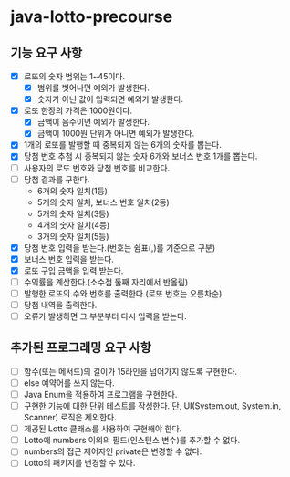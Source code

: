 # java-lotto-precourse

## 기능 요구 사항
- [x] 로또의 숫자 범위는 1~45이다.
  - [x] 범위를 벗어나면 예외가 발생한다.
  - [x] 숫자가 아닌 값이 입력되면 예외가 발생한다.
- [x] 로또 한장의 가격은 1000원이다.
  - [x] 금액이 음수이면 예외가 발생한다.
  - [x] 금액이 1000원 단위가 아니면 예외가 발생한다.
- [x] 1개의 로또를 발행할 때 중복되지 않는 6개의 숫자를 뽑는다.
- [x] 당첨 번호 추첨 시 중복되지 않는 숫자 6개와 보너스 번호 1개를 뽑는다.
- [ ] 사용자의 로또 번호와 당첨 번호를 비교한다.
- [ ] 당첨 결과를 구한다.
  - 6개의 숫자 일치(1등)
  - 5개의 숫자 일치, 보너스 번호 일치(2등)
  - 5개의 숫자 일치(3등)
  - 4개의 숫자 일치(4등)
  - 3개의 숫자 일치(5등)
- [x] 당첨 번호 입력을 받는다.(번호는 쉼표(,)를 기준으로 구분)
- [x] 보너스 번호 입력을 받는다.
- [x] 로또 구입 금액을 입력 받는다.
- [ ] 수익률을 계산한다.(소수점 둘째 자리에서 반올림)
- [ ] 발행한 로또의 수와 번호를 출력한다.(로또 번호는 오름차순)
- [ ] 당첨 내역을 출력한다.
- [ ] 오류가 발생하면 그 부분부터 다시 입력을 받는다.

## 추가된 프로그래밍 요구 사항
- [ ] 함수(또는 메서드)의 길이가 15라인을 넘어가지 않도록 구현한다.
- [ ] else 예약어를 쓰지 않는다.
- [ ] Java Enum을 적용하여 프로그램을 구현한다.
- [ ] 구현한 기능에 대한 단위 테스트를 작성한다. 단, UI(System.out, System.in, Scanner) 로직은 제외한다.
- [ ] 제공된 Lotto 클래스를 사용하여 구현해야 한다.
- [ ] Lotto에 numbers 이외의 필드(인스턴스 변수)를 추가할 수 없다.
- [ ] numbers의 접근 제어자인 private은 변경할 수 없다.
- [ ] Lotto의 패키지를 변경할 수 있다.
